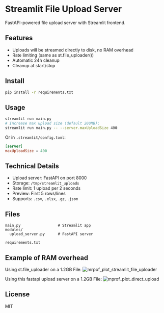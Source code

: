 # Streamlit File Upload Server

FastAPI-powered file upload server with Streamlit frontend.

## Features

- Uploads will be streamed directly to disk, no RAM overhead
- Rate limiting (same as st.file_uploader())
- Automatic 24h cleanup
- Cleanup at start/stop

## Install

```bash
pip install -r requirements.txt
```

## Usage

```bash
streamlit run main.py
# Increase max upload size (default 200MB):
streamlit run main.py -- --server.maxUploadSize 400
```

Or in `.streamlit/config.toml`:
```toml
[server]
maxUploadSize = 400
```

## Technical Details

- Upload server: FastAPI on port 8000
- Storage: `/tmp/streamlit_uploads`
- Rate limit: 1 upload per 2 seconds
- Preview: First 5 rows/lines
- Supports: `.csv`, `.xlsx`, `.gz`, `.json`


## Files

```
main.py                 # Streamlit app
modules/
  upload_server.py      # FastAPI server

requirements.txt
```
## Example of RAM overhead
Using st.file_uploader on a 1.2GB File:
![mrpof_plot_streamlit_file_uploader](https://github.com/user-attachments/assets/1ec909fd-8bca-45a0-9d55-4cd5dd525eb3)

Using this fastapi upload server on a 1.2GB File:
![mprof_plot_direct_upload](https://github.com/user-attachments/assets/90c78a98-8f35-4fe8-aad4-c162a5230fea)

## License

MIT
